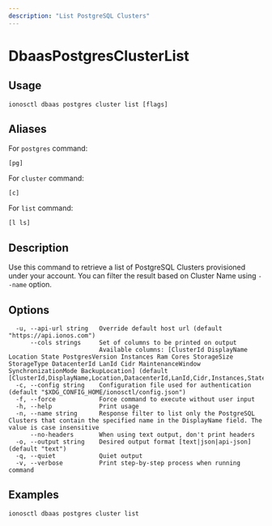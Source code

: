 ```yaml
---
description: "List PostgreSQL Clusters"
---
```


# DbaasPostgresClusterList

## Usage

```text
ionosctl dbaas postgres cluster list [flags]
```

## Aliases

For `postgres` command:

```text
[pg]
```

For `cluster` command:

```text
[c]
```

For `list` command:

```text
[l ls]
```

## Description

Use this command to retrieve a list of PostgreSQL Clusters provisioned under your account. You can filter the result based on Cluster Name using `--name` option.

## Options

```text
  -u, --api-url string   Override default host url (default "https://api.ionos.com")
      --cols strings     Set of columns to be printed on output 
                         Available columns: [ClusterId DisplayName Location State PostgresVersion Instances Ram Cores StorageSize StorageType DatacenterId LanId Cidr MaintenanceWindow SynchronizationMode BackupLocation] (default [ClusterId,DisplayName,Location,DatacenterId,LanId,Cidr,Instances,State])
  -c, --config string    Configuration file used for authentication (default "$XDG_CONFIG_HOME/ionosctl/config.json")
  -f, --force            Force command to execute without user input
  -h, --help             Print usage
  -n, --name string      Response filter to list only the PostgreSQL Clusters that contain the specified name in the DisplayName field. The value is case insensitive
      --no-headers       When using text output, don't print headers
  -o, --output string    Desired output format [text|json|api-json] (default "text")
  -q, --quiet            Quiet output
  -v, --verbose          Print step-by-step process when running command
```

## Examples

```text
ionosctl dbaas postgres cluster list
```

